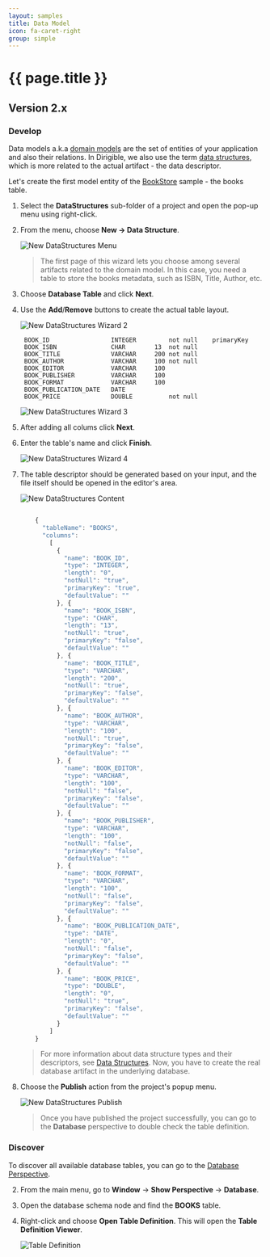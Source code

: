 ```yaml
---
layout: samples
title: Data Model
icon: fa-caret-right
group: simple
---
```


{{ page.title }}
===

Version 2.x
---

### Develop


Data models a.k.a [domain models](http://en.htmlpedia.org/wiki/Domain_model) are the set of entities of your application and also their relations. In Dirigible, we also use the term [data structures](../help/data_structures.html), which is more related to the actual artifact - the data descriptor.

Let's create the first model entity of the [BookStore](bookstore.html) sample - the books table.

1. Select the **DataStructures** sub-folder of a project and open the pop-up menu using right-click.
2. From the menu, choose **New -> Data Structure**.

	![New DataStructures Menu](bookstore/6_books_new_ds_menu.png)

	> The first page of this wizard lets you choose among several artifacts related to the domain model. In this case, you need a table to store the books metadata, such as ISBN, Title, Author, etc.

3. Choose **Database Table** and click **Next**.
4. Use the **Add**/**Remove** buttons to create the actual table layout.

	![New DataStructures Wizard 2](bookstore/8_books_new_ds_wizard_2.png)

		BOOK_ID                 INTEGER         not null    primaryKey
		BOOK_ISBN               CHAR        13  not null
		BOOK_TITLE              VARCHAR     200 not null
		BOOK_AUTHOR             VARCHAR     100 not null
		BOOK_EDITOR             VARCHAR     100
		BOOK_PUBLISHER          VARCHAR     100
		BOOK_FORMAT             VARCHAR     100
		BOOK_PUBLICATION_DATE   DATE
		BOOK_PRICE              DOUBLE          not null


	![New DataStructures Wizard 3](bookstore/9_books_new_ds_wizard_3.png)

5. After adding all colums click **Next**.
6. Enter the table's name and click **Finish**.

	![New DataStructures Wizard 4](bookstore/10_books_new_ds_wizard_4.png)

7. The table descriptor should be generated based on your input, and the file itself should be opened in the editor's area.

	![New DataStructures Content](bookstore/11_books_new_ds_content.png)

	
	```javascript

		{
		  "tableName": "BOOKS",
		  "columns": 
		    [
		      {
		        "name": "BOOK_ID",
		        "type": "INTEGER",
		        "length": "0",
		        "notNull": "true",
		        "primaryKey": "true",
		        "defaultValue": ""
		      }, {
		        "name": "BOOK_ISBN",
		        "type": "CHAR",
		        "length": "13",
		        "notNull": "true",
		        "primaryKey": "false",
		        "defaultValue": ""
		      }, {
		        "name": "BOOK_TITLE",
		        "type": "VARCHAR",
		        "length": "200",
		        "notNull": "true",
		        "primaryKey": "false",
		        "defaultValue": ""
		      }, {
		        "name": "BOOK_AUTHOR",
		        "type": "VARCHAR",
		        "length": "100",
		        "notNull": "true",
		        "primaryKey": "false",
		        "defaultValue": ""
		      }, {
		        "name": "BOOK_EDITOR",
		        "type": "VARCHAR",
		        "length": "100",
		        "notNull": "false",
		        "primaryKey": "false",
		        "defaultValue": ""
		      }, {
		        "name": "BOOK_PUBLISHER",
		        "type": "VARCHAR",
		        "length": "100",
		        "notNull": "false",
		        "primaryKey": "false",
		        "defaultValue": ""
		      }, {
		        "name": "BOOK_FORMAT",
		        "type": "VARCHAR",
		        "length": "100",
		        "notNull": "false",
		        "primaryKey": "false",
		        "defaultValue": ""
		      }, {
		        "name": "BOOK_PUBLICATION_DATE",
		        "type": "DATE",
		        "length": "0",
		        "notNull": "false",
		        "primaryKey": "false",
		        "defaultValue": ""
		      }, {
		        "name": "BOOK_PRICE",
		        "type": "DOUBLE",
		        "length": "0",
		        "notNull": "true",
		        "primaryKey": "false",
		        "defaultValue": ""
		      }
		    ]
		}
	
	```

	> For more information about data structure types and their descriptors, see [Data Structures](../help/data_structures.html). Now, you have to create the real database artifact in the underlying database. 

8. Choose the **Publish** action from the project's popup menu.

	![New DataStructures Publish](bookstore/12_books_new_ds_publish.png)

	> Once you have published the project successfully, you can go to the **Database** perspective to double check the table definition.

### Discover

To discover all available database tables, you can go to the [Database Perspective](../help/database_perspective.html).

2. From the main menu, go to **Window** -> **Show Perspective** -> **Database**.
3. Open the database schema node and find the **BOOKS** table.
4. Right-click and choose **Open Table Definition**. This will open the **Table Definition Viewer**.

	![Table Definition](bookstore/15_books_db_table_def.png)

